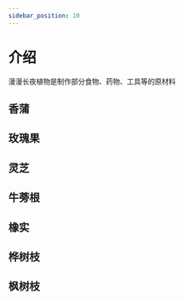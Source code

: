 ```yaml
---
sidebar_position: 10
---
```


# 介绍

漫漫长夜植物是制作部分食物、药物、工具等的原材料

## 香蒲

## 玫瑰果

## 灵芝

## 牛蒡根

## 橡实

## 桦树枝

## 枫树枝